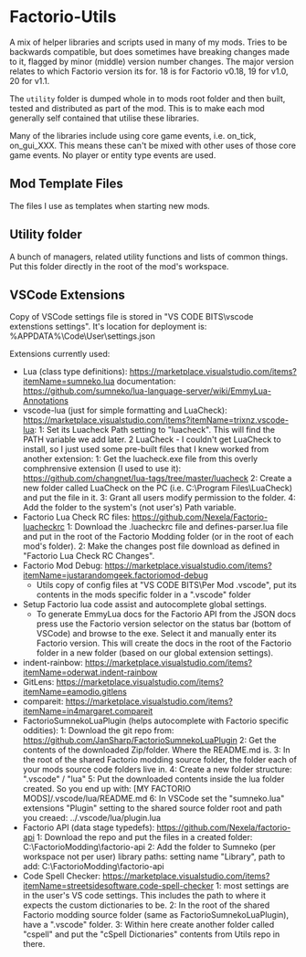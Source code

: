 # Factorio-Utils
A mix of helper libraries and scripts used in many of my mods. Tries to be backwards compatible, but does sometimes have breaking changes made to it, flagged by minor (middle) version number changes.
The major version relates to which Factorio version its for. 18 is for Factorio v0.18, 19 for v1.0, 20 for v1.1.

The `utility` folder is dumped whole in to mods root folder and then built, tested and distributed as part of the mod. This is to make each mod generally self contained that utilise these libraries.

Many of the libraries include using core game events, i.e. on_tick, on_gui_XXX. This means these can't be mixed with other uses of those core game events. No player or entity type events are used.


Mod Template Files
-----------
The files I use as templates when starting new mods.


Utility folder
-----------
A bunch of managers, related utility functions and lists of common things. Put this folder directly in the root of the mod's workspace.


VSCode Extensions
----------

Copy of VSCode settings file is stored in "VS CODE BITS\vscode extenstions settings". It's location for deployment is: %APPDATA%\Code\User\settings.json

Extensions currently used:
 - Lua (class type definitions): https://marketplace.visualstudio.com/items?itemName=sumneko.lua    documentation: https://github.com/sumneko/lua-language-server/wiki/EmmyLua-Annotations
 - vscode-lua (just for simple formatting and LuaCheck): https://marketplace.visualstudio.com/items?itemName=trixnz.vscode-lua:
	1: Set its Luacheck Path setting to "luacheck". This will find the PATH variable we add later.
	2 LuaCheck - I couldn't get LuaCheck to install, so I just used some pre-built files that I knew worked from another extension:
		1: Get the luacheck.exe file from this overly comphrensive extension (I used to use it): https://github.com/changnet/lua-tags/tree/master/luacheck
		2: Create a new folder called LuaCheck on the PC (i.e. C:\Program Files\LuaCheck) and put the file in it.
		3: Grant all users modify permission to the folder.
		4: Add the folder to the system's (not user's) Path variable.
 - Factorio Lua Check RC files: https://github.com/Nexela/Factorio-luacheckrc
	1: Download the .luacheckrc file and defines-parser.lua file and put in the root of the Factorio Modding folder (or in the root of each mod's folder).
	2: Make the changes post file download as defined in "Factorio Lua Check RC Changes".
 - Factorio Mod Debug: https://marketplace.visualstudio.com/items?itemName=justarandomgeek.factoriomod-debug
	- Utils copy of config files at "VS CODE BITS\Per Mod .vscode", put its contents in the mods specific folder in a ".vscode" folder
 - Setup Factorio lua code assist and autocomplete global settings.
	- To generate EmmyLua docs for the Factorio API from the JSON docs press use the Factorio version selector on the status bar (bottom of VSCode) and browse to the exe. Select it and manually enter its Factorio version. This will create the docs in the root of the Factorio folder in a new folder (based on our global extension settings).
 - indent-rainbow: https://marketplace.visualstudio.com/items?itemName=oderwat.indent-rainbow
 - GitLens: https://marketplace.visualstudio.com/items?itemName=eamodio.gitlens
 - compareit: https://marketplace.visualstudio.com/items?itemName=in4margaret.compareit
 - FactorioSumnekoLuaPlugin (helps autocomplete with Factorio specific oddities):
	1: Download the git repo from: https://github.com/JanSharp/FactorioSumnekoLuaPlugin
	2: Get the contents of the downloaded Zip/folder. Where the README.md is.
	3: In the root of the shared Factorio modding source folder, the folder each of your mods source code folders live in.
	4: Create a new folder structure: ".vscode" / "lua"
	5: Put the downloaded contents inside the lua folder created. So you end up with: [MY FACTORIO MODS]/.vscode/lua/README.md
	6: In VSCode set the "sumneko.lua" extensions "Plugin" setting to the shared source folder root and path you creaed: ../.vscode/lua/plugin.lua
 - Factorio API (data stage typedefs): https://github.com/Nexela/factorio-api
	1: Download the repo and put the files in a created folder: C:\FactorioModding\factorio-api
	2: Add the folder to Sumneko (per workspace not per user) library paths: setting name "Library", path to add: C:\FactorioModding\factorio-api
 - Code Spell Checker: https://marketplace.visualstudio.com/items?itemName=streetsidesoftware.code-spell-checker
	1: most settings are in the user's VS code settings. This includes the path to where it expects the custom dictionaries to be.
	2: In the root of the shared Factorio modding source folder (same as FactorioSumnekoLuaPlugin), have a ".vscode" folder.
	3: Within here create another folder called "cspell" and put the "cSpell Dictionaries" contents from Utils repo in there.